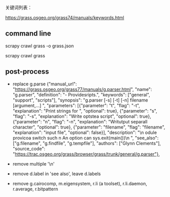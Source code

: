 关键词列表：

https://grass.osgeo.org/grass74/manuals/keywords.html
## command line
scrapy crawl grass -o grass.json

scrapy crawl grass

## post-process
- replace g.parse 
{"manual_url": "https://grass.osgeo.org/grass77/manuals/g.parser.html",
 "name": "g.parser", 
 "definition": "- Providesripts.",
  "keywords": ["general", "support", "scripts"],
   "synopsis": "g.parser [-s] [-t] [-n] filename [argument,...] ", 
   "parameters": [{"parameter": "t", "flag": "-t", "explanation": 
   "Print strings for ", "optional": true},
   {"parameter": "s", "flag": "-s", "explanation": "Write optstea script", "optional": true},
   {"parameter": "n", "flag": "-n", "explanation": "Writutput separall character", "optional": true},
   {"parameter": "filename", "flag": "filename", "explanation": "input file", "optional": false}],
    "description": "\n odule provicoa switch such n An option can sys.exit(main())\n ", "see_also": ["g.filename", "g.findfile", "g.tempfile"], "authors": ["Glynn Clements"], "source_code": "https://trac.osgeo.org/grass/browser/grass/trunk/general/g.parser"},

- remove multiple '\n'
- remove d.label in 'see also', leave d.labels
- remove g.cairocomp, m.eigensystem, r.li (a toolset), r.li.daemon, r.average, r.bitpattern
